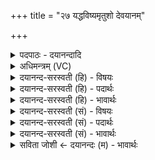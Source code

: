 +++
title = "२७ यद्धविष्यमृतुशो देवयानम्"

+++
<details><summary>पदपाठः - दयानन्दादि</summary>

यत्। ह॒वि॒ष्य᳖म्। ऋ॒तु॒श इत्यृ॑तु॒ऽशः। दे॒व॒यान॒मिति॑ देव॒ऽयान॑म्। त्रिः। मानु॑षाः। परि॑। अश्व॑म्। नय॑न्ति। अत्र॑। पू॒ष्णः। प्र॒थ॒मः। भा॒गः। ए॒ति॒। य॒ज्ञम्। दे॒वेभ्यः॑। प्र॒ति॒वे॒दय॒न्निति॑ प्रतिऽवे॒दय॑न्। अ॒जः। २७।
</details>

<details><summary>अधिमन्त्रम् (VC)</summary>

- यज्ञो देवता
- प्रजापतिर्ऋषिः
- त्रिष्टुप्
- धैवतः
</details>

<details><summary>दयानन्द-सरस्वती (हि) - विषयः</summary>

फिर किससे कौन क्या करते हैं, इस विषय को अगले मन्त्र में कहा है ॥
</details>

<details><summary>दयानन्द-सरस्वती (हि) - पदार्थः</summary>

पदार्थान्वयभाषाः -  (यत्) जो (मानुषाः) मनुष्य (ऋतुशः) ऋतु-ऋतु के योग्य (हविष्यम्) होम में चढ़ाने के पदार्थों के लिये हितकारी (देवयानम्) दिव्य गुणवाले विद्वानों की प्राप्ति कराने हारे (अश्वम्) शीघ्रगामी प्राणी की (त्रिः) तीन वार (परि, नयन्ति) सब ओर पहुँचाते हैं वा जो (अत्र) इस संसार में (पूष्णः) पुष्टिसम्बन्धी (प्रथमः) प्रथम (भागः) सेवने योग्य (देवेभ्यः) विद्वानों के लिये (यज्ञम्) सत्कार को (प्रतिवेदयन्) जनाता हुआ (अजः) विशेष पशु बकरा (एति) प्राप्त होता है, वह सदा रक्षा करने योग्य है ॥२६ ॥
</details>

<details><summary>दयानन्द-सरस्वती (हि) - भावार्थः</summary>

भावार्थभाषाः -  जो मनुष्य ऋतु-ऋतु के प्रति उनके गुणों के अनुकूल आहार विहारों को करते तथा घोड़ा और बकरा आदि पशुओं से सङ्गत हुए कामों को करते हैं, वे अत्यन्त सुख को पाते हैं ॥२७ ॥
</details>

<details><summary>दयानन्द-सरस्वती (सं) - विषयः</summary>

पुनः केन के किं कुर्वन्तीत्याह ॥
</details>

<details><summary>दयानन्द-सरस्वती (सं) - पदार्थः</summary>

पदार्थान्वयभाषाः -  यद्ये मानुषा ऋतुशो हविष्यं देवयानमश्वं त्रिः परिनयन्ति योऽत्र पूष्णः प्रथमो भागो देवेभ्यो यज्ञं प्रतिवेदयन्नज एति स सदा रक्षणीयः ॥२७ ॥
</details>

<details><summary>दयानन्द-सरस्वती (सं) - भावार्थः</summary>

भावार्थभाषाः -  ये प्रत्यृत्वाहारविहारान् कुर्वन्त्यश्वाजादिपशुभ्यः सङ्गतानि कार्याणि कुर्वन्ति, तेऽत्यन्तं सुखं लभन्ते ॥२७ ॥
</details>

<details><summary>सविता जोशी ← दयानन्दः (म) - भावार्थः</summary>

भावार्थभाषाः -  जी माणसे ऋतुंचे गुणधर्म जाणून त्यानुसार आहार-विहार करतात व घोडे, बकरे इत्यादी पशू बाळगून कार्य करतात ते अत्यंत सुख प्राप्त करतात.
</details>